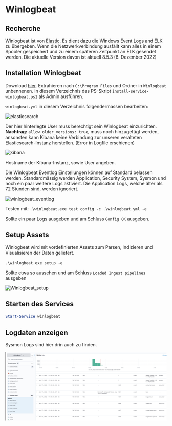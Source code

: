 # Winlogbeat

## Recherche

Winlogbeat ist von [Elastic](https://www.elastic.co/beats/winlogbeat). Es dient dazu die Windows Event Logs and ELK zu übergeben. Wenn die Netzwerkverbindung ausfällt kann alles in einem Spooler gespeichert und zu einem späteren Zeitpunkt an ELK gesendet werden. Die aktuelle Version davon ist aktuell 8.5.3 (6. Dezember 2022)

## Installation Winlogbeat

Download [hier](https://www.elastic.co/downloads/beats/winlogbeat). Extrahieren nach ```C:\Program Files``` und Ordner in ```Winlogbeat``` unbennenen. In diesem Verzeichnis das PS-Skript ```install-service-winlogbeat.ps1``` als Admin ausführen.

```winlogbeat.yml``` in diesem Verzeichnis folgendermassen bearbeiten:

![elasticsearch](elasticsearch.png)

Der hier hinterlegte User muss berechtigt sein Winlogbeat einzurichten.
**Nachtrag:** ```allow_older_versions: true```, muss noch hinzugefügt werden, ansonsten kann Kibana keine Verbindung zur unseren veralteten Elasticsearch-Instanz herstellen. (Error in Logfile erschienen)


![kibana](kibana.png)

Hostname der Kibana-Instanz, sowie User angeben.

Die Winlogbeat Eventlog Einstellungen können auf Standard belassen werden. Standardmässig werden Application, Security System, Sysmon und noch ein paar weitere Logs aktiviert. Die Application Logs, welche älter als 72 Stunden sind, werden ignoriert.

![winlogbeat_eventlog](winlogbeat_eventlogs.png)

Testen mit: ```.\winlogbeat.exe test config -c .\winlogbeat.yml -e```

Sollte ein paar Logs ausgeben und am Schluss ```Config OK``` ausgeben.

## Setup Assets

Winlogbeat wird mit vordefinierten Assets zum Parsen, Indizieren und Visualisieren der Daten geliefert.

```.\winlogbeat.exe setup -e```

Sollte etwa so aussehen und am Schluss ```Loaded Ingest pipelines``` ausgeben

![Winlogbeat_setup](winlogbeat_setup.png)

## Starten des Services

```powershell
Start-Service winlogbeat
```

## Logdaten anzeigen

Sysmon Logs sind hier drin auch zu finden.

![Winlogbeat_discover](winlogbeat_discover.png)
